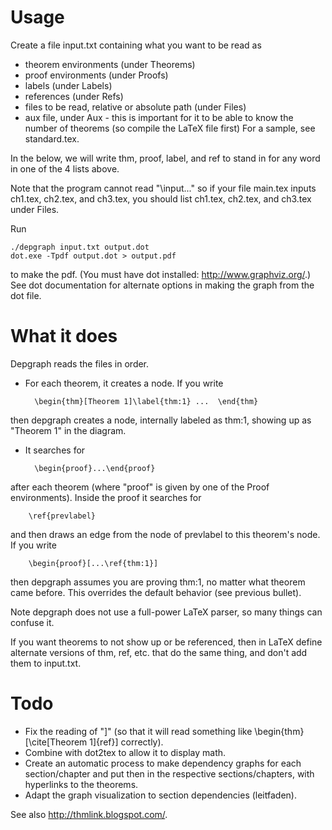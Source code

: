 # Usage #

Create a file input.txt containing what you want to be read as 
* theorem environments (under Theorems)
* proof environments (under Proofs)
* labels (under Labels)
* references (under Refs)
* files to be read, relative or absolute path (under Files)
* aux file, under Aux - this is important for it to be able to know the number of theorems (so compile the LaTeX file first)
For a sample, see standard.tex.

In the below, we will write thm, proof, label, and ref to stand in for any word in one of the 4 lists above.

Note that the program cannot read "\input..." so if your file main.tex inputs ch1.tex, ch2.tex, and ch3.tex, you should list ch1.tex, ch2.tex, and ch3.tex under Files.

Run

    ./depgraph input.txt output.dot
    dot.exe -Tpdf output.dot > output.pdf

to make the pdf. (You must have dot installed: http://www.graphviz.org/.) See dot documentation for alternate options in making the graph from the dot file.

# What it does #

Depgraph reads the files in order.

* For each theorem, it creates a node. If you write

        \begin{thm}[Theorem 1]\label{thm:1} ...  \end{thm} 

then depgraph creates a node, internally labeled as thm:1, showing up as "Theorem 1" in the diagram.

* It searches for

        \begin{proof}...\end{proof} 
after each theorem (where "proof" is given by one of the Proof environments). Inside the proof it searches for

        \ref{prevlabel}
and then draws an edge from the node of prevlabel to this theorem's node. If you write

        \begin{proof}[...\ref{thm:1}]
then depgraph assumes you are proving thm:1, no matter what theorem came before. This overrides the default behavior (see previous bullet).

Note depgraph does not use a full-power LaTeX parser, so many things can confuse it.

If you want theorems to not show up or be referenced, then in LaTeX define alternate versions of thm, ref, etc. that do the same thing, and don't add them to input.txt.

# Todo #

* Fix the reading of "]" (so that it will read something like \begin{thm}[\cite[Theorem 1]{ref}] correctly).
* Combine with dot2tex to allow it to display math.
* Create an automatic process to make dependency graphs for each section/chapter and put then in the respective sections/chapters, with hyperlinks to the theorems. 
* Adapt the graph visualization to section dependencies (leitfaden).

See also http://thmlink.blogspot.com/.
